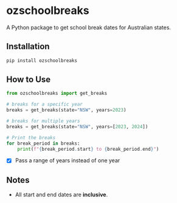 # ozschoolbreaks

A Python package to get school break dates for Australian states.

## Installation
```bash
pip install ozschoolbreaks
```

## How to Use
```python
from ozschoolbreaks import get_breaks

# breaks for a specific year
breaks = get_breaks(state="NSW", years=2023)

# breaks for multiple years
breaks = get_breaks(state="NSW", years=[2023, 2024])

# Print the breaks
for break_period in breaks:
    print(f"{break_period.start} to {break_period.end}")
```

- [x] Pass a range of years instead of one year

## Notes
- All start and end dates are **inclusive**.
